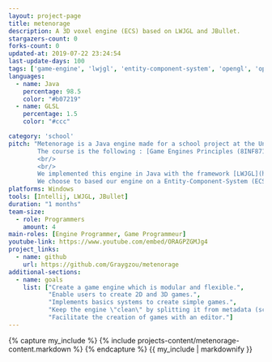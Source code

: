 ```yaml
---
layout: project-page
title: metenorage
description: A 3D voxel engine (ECS) based on LWJGL and JBullet.
stargazers-count: 0
forks-count: 0
updated-at: 2019-07-22 23:24:54
last-update-days: 100
tags: ['game-engine', 'lwjgl', 'entity-component-system', 'opengl', 'openal', 'jbullet', 'glfw']
languages: 
  - name: Java
    percentage: 98.5
    color: "#b07219"
  - name: GLSL
    percentage: 1.5
    color: "#ccc"

category: 'school'
pitch: "Metenorage is a Java engine made for a school project at the Université du Québec à Chicoutimi (UQAC).
        The course is the following : [Game Engines Principles (8INF871)](http://cours.uqac.ca/8INF871).
        <br/>
        <br/>
        We implemented this engine in Java with the framework [LWJGL](https://www.lwjgl.org/) (Lightweight Java Game Library).
        We choose to based our engine on a Entity-Component-System (ECS) architecture because of his modularity and flexibility."
platforms: Windows
tools: [Intellij, LWJGL, JBullet]
duration: "1 months"
team-size:
  - role: Programmers
    amount: 4
main-roles: [Engine Programmer, Game Programmeur]
youtube-link: https://www.youtube.com/embed/ORAGPZGMJg4
project_links:
  - name: github
    url: https://github.com/Graygzou/metenorage
additional-sections:
  - name: goals
    list: ["Create a game engine which is modular and flexible.",
           "Enable users to create 2D and 3D games.",
           "Implements basics systems to create simple games.",
           "Keep the engine \"clean\" by splitting it from metadata (scripts and resources).",
           "Facilitate the creation of games with an editor."]
---
```

<!---
Gregoire Boiron <gregoire.boiron@gmail.com>
Copyright (c) 2018-2019 Gregoire Boiron  All Rights Reserved.
--->

{% capture my_include %}
{% include projects-content/metenorage-content.markdown %}
{% endcapture %}
{{ my_include | markdownify }}
